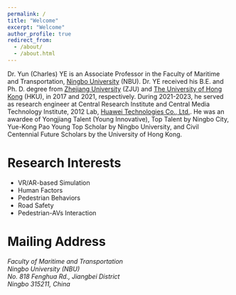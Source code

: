 ```yaml
---
permalink: /
title: "Welcome"
excerpt: "Welcome"
author_profile: true
redirect_from: 
  - /about/
  - /about.html
---
```


Dr. Yun (Charles) YE is an Associate Professor in the Faculty of Maritime and Transportation, [Ningbo University](https://www.nbu.edu.cn/) (NBU). Dr. YE received his B.E. and Ph. D. degree from [Zhejiang University](https://www.zju.edu.cn/) (ZJU) and [The University of Hong Kong](https://www.hku.hk/) (HKU), in 2017 and 2021, respectively. During 2021-2023, he served as research engineer at Central Research Institute and Central Media Technology Institute, 2012 Lab, [Huawei Technologies Co., Ltd.](https://www.huawei.com/cn/). He was an awardee of Yongjiang Talent (Young Innovative), Top Talent by Ningbo City, Yue-Kong Pao Young Top Scholar by Ningbo University, and Civil Centennial Future Scholars by the University of Hong Kong. 

# Research Interests
 * VR/AR-based Simulation
 * Human Factors
 * Pedestrian Behaviors
 * Road Safety
 * Pedestrian-AVs Interaction

# Mailing Address
<address>
  Faculty of Maritime and Transportation <br /> Ningbo University (NBU) <br /> No. 818 Fenghua Rd., Jiangbei District <br /> Ningbo 315211, China
</address>
